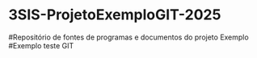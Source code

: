 # 3SIS-ProjetoExemploGIT-2025
#Repositório de fontes de programas e documentos do projeto Exemplo
#Exemplo teste GIT

